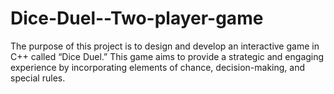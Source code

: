 # Dice-Duel--Two-player-game
The purpose of this project is to design and develop an interactive game in C++ called “Dice Duel.” This game aims to provide a strategic and engaging experience by incorporating elements of chance, decision-making, and special rules. 

